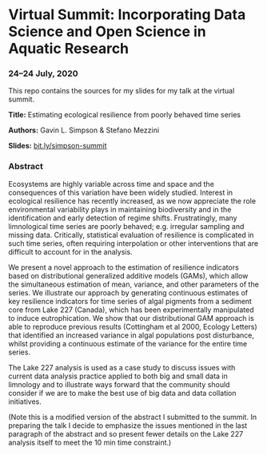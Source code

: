# Virtual Summit: Incorporating Data Science and Open Science in Aquatic Research

### 24&ndash;24 July, 2020

This repo contains the sources for my slides for my talk at the virtual summit.

**Title:** Estimating ecological resilience from poorly behaved time series

**Authors:** Gavin L. Simpson & Stefano Mezzini

**Slides:** [bit.ly/simpson-summit](https://bit.ly/simpson-summit)

### Abstract

Ecosystems are highly variable across time and space and the consequences of this variation have been widely studied. Interest in ecological resilience has recently increased, as we now appreciate the role environmental variability plays in maintaining biodiversity and in the identification and early detection of regime shifts. Frustratingly, many limnological time series are poorly behaved; e.g. irregular sampling and missing data. Critically, statistical evaluation of resilience is complicated in such time series, often requiring interpolation or other interventions that are difficult to account for in the analysis.

We present a novel approach to the estimation of resilience indicators based on distributional generalized additive models (GAMs), which allow the simultaneous estimation of mean, variance, and other parameters of the series. We illustrate our approach by generating continuous estimates of key resilience indicators for time series of algal pigments from a sediment core from Lake 227 (Canada), which has been experimentally manipulated to induce eutrophication. We show that our distributional GAM approach is able to reproduce previous results (Cottingham et al 2000, Ecology Letters) that identified an increased variance in algal populations post disturbance, whilst providing a continuous estimate of the variance for the entire time series.

The Lake 227 analysis is used as a case study to discuss issues with current data analysis practice applied to both big and small data in limnology and to illustrate ways forward that the community should consider if we are to make the best use of big data and data collation initiatives.

(Note this is a modified version of the abstract I submitted to the summit. In preparing the talk I decide to emphasize the issues mentioned in the last paragraph of the abstract and so present fewer details on the Lake 227 analysis itself to meet the 10 min time constraint.)
